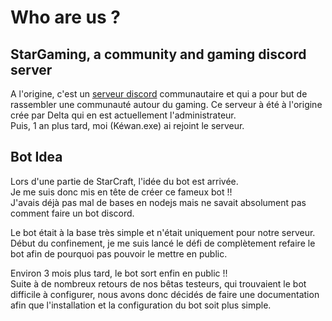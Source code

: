 # Who are us ?

## StarGaming, a community and gaming discord server

A l'origine, c'est un [serveur discord](https://discord.gg/AKTCEjQ) communautaire et qui a pour but de rassembler une communauté autour du gaming. Ce serveur à été à l'origine crée par Delta qui en est actuellement l'administrateur.  
Puis, 1 an plus tard, moi \(Kéwan.exe\) ai rejoint le serveur.

## Bot Idea

Lors d'une partie de StarCraft, l'idée du bot est arrivée.  
Je me suis donc mis en tête de créer ce fameux bot !!  
J'avais déjà pas mal de bases en nodejs mais ne savait absolument pas comment faire un bot discord.

Le bot était à la base très simple et n'était uniquement pour notre serveur.  
Début du confinement, je me suis lancé le défi de complètement refaire le bot afin de pourquoi pas pouvoir le mettre en public.

Environ 3 mois plus tard, le bot sort enfin en public !!  
Suite à de nombreux retours de nos bêtas testeurs, qui trouvaient le bot difficile à configurer, nous avons donc décidés de faire une documentation afin que l'installation et la configuration du bot soit plus simple.

